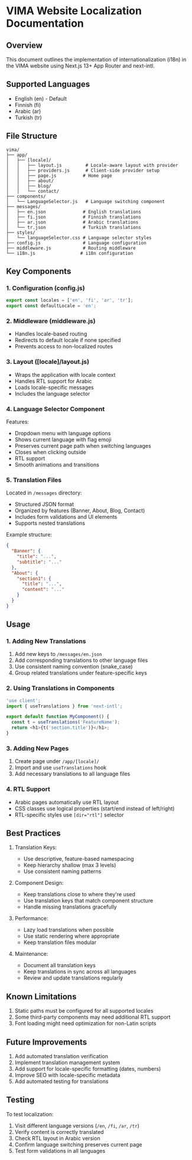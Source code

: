 # VIMA Website Localization Documentation

## Overview
This document outlines the implementation of internationalization (i18n) in the VIMA website using Next.js 13+ App Router and next-intl.

## Supported Languages
- English (en) - Default
- Finnish (fi)
- Arabic (ar)
- Turkish (tr)

## File Structure
```
vima/
├── app/
│   ├── [locale]/
│   │   ├── layout.js         # Locale-aware layout with provider
│   │   ├── providers.js      # Client-side provider setup
│   │   ├── page.js          # Home page
│   │   ├── about/
│   │   ├── blog/
│   │   └── contact/
├── components/
│   └── LanguageSelector.js   # Language switching component
├── messages/
│   ├── en.json              # English translations
│   ├── fi.json              # Finnish translations
│   ├── ar.json              # Arabic translations
│   └── tr.json              # Turkish translations
├── styles/
│   └── languageSelector.css # Language selector styles
├── config.js                # Language configuration
├── middleware.js            # Routing middleware
└── i18n.js                 # i18n configuration
```

## Key Components

### 1. Configuration (config.js)
```javascript
export const locales = ['en', 'fi', 'ar', 'tr'];
export const defaultLocale = 'en';
```

### 2. Middleware (middleware.js)
- Handles locale-based routing
- Redirects to default locale if none specified
- Prevents access to non-localized routes

### 3. Layout ([locale]/layout.js)
- Wraps the application with locale context
- Handles RTL support for Arabic
- Loads locale-specific messages
- Includes the language selector

### 4. Language Selector Component
Features:
- Dropdown menu with language options
- Shows current language with flag emoji
- Preserves current page path when switching languages
- Closes when clicking outside
- RTL support
- Smooth animations and transitions

### 5. Translation Files
Located in `/messages` directory:
- Structured JSON format
- Organized by features (Banner, About, Blog, Contact)
- Includes form validations and UI elements
- Supports nested translations

Example structure:
```json
{
  "Banner": {
    "title": "...",
    "subtitle": "..."
  },
  "About": {
    "section1": {
      "title": "...",
      "content": "..."
    }
  }
}
```

## Usage

### 1. Adding New Translations
1. Add new keys to `/messages/en.json`
2. Add corresponding translations to other language files
3. Use consistent naming convention (snake_case)
4. Group related translations under feature-specific keys

### 2. Using Translations in Components
```javascript
'use client';
import { useTranslations } from 'next-intl';

export default function MyComponent() {
  const t = useTranslations('FeatureName');
  return <h1>{t('section.title')}</h1>;
}
```

### 3. Adding New Pages
1. Create page under `/app/[locale]/`
2. Import and use `useTranslations` hook
3. Add necessary translations to all language files

### 4. RTL Support
- Arabic pages automatically use RTL layout
- CSS classes use logical properties (start/end instead of left/right)
- RTL-specific styles use `[dir="rtl"]` selector

## Best Practices

1. Translation Keys:
   - Use descriptive, feature-based namespacing
   - Keep hierarchy shallow (max 3 levels)
   - Use consistent naming patterns

2. Component Design:
   - Keep translations close to where they're used
   - Use translation keys that match component structure
   - Handle missing translations gracefully

3. Performance:
   - Lazy load translations when possible
   - Use static rendering where appropriate
   - Keep translation files modular

4. Maintenance:
   - Document all translation keys
   - Keep translations in sync across all languages
   - Review and update translations regularly

## Known Limitations
1. Static paths must be configured for all supported locales
2. Some third-party components may need additional RTL support
3. Font loading might need optimization for non-Latin scripts

## Future Improvements
1. Add automated translation verification
2. Implement translation management system
3. Add support for locale-specific formatting (dates, numbers)
4. Improve SEO with locale-specific metadata
5. Add automated testing for translations

## Testing
To test localization:
1. Visit different language versions (`/en`, `/fi`, `/ar`, `/tr`)
2. Verify content is correctly translated
3. Check RTL layout in Arabic version
4. Confirm language switching preserves current page
5. Test form validations in all languages
